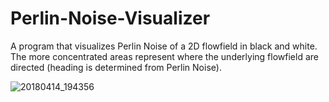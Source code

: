 # Perlin-Noise-Visualizer
A program that visualizes Perlin Noise of a 2D flowfield in black and white. The more concentrated areas represent where the underlying flowfield are directed (heading is determined from Perlin Noise).

![20180414_194356](https://user-images.githubusercontent.com/24258795/38773569-d5a2c944-401d-11e8-8561-7a9cae377d13.png)
